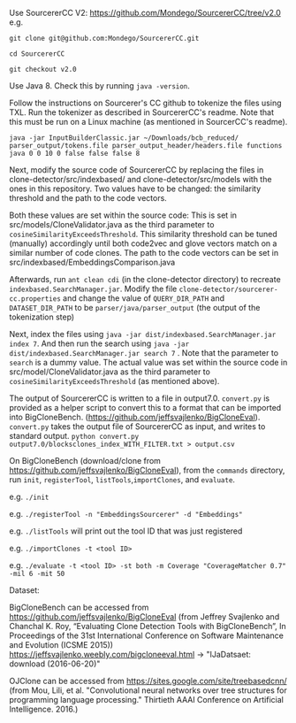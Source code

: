 Use SourcererCC V2: https://github.com/Mondego/SourcererCC/tree/v2.0
e.g.

`git clone git@github.com:Mondego/SourcererCC.git`

`cd SourcererCC`

`git checkout v2.0`

 
Use Java 8. Check this by running `java -version`.

Follow the instructions on Sourcerer's CC github to tokenize the files using TXL.
Run the tokenizer as described in SourcererCC's readme. Note that this must be run on a Linux machine (as mentioned in SourcerCC's readme). 
```
java -jar InputBuilderClassic.jar ~/Downloads/bcb_reduced/  parser_output/tokens.file parser_output_header/headers.file functions java 0 0 10 0 false false false 8
```

Next, modify the source code of SourcererCC by replacing the files in clone-detector/src/indexbased/ and clone-detector/src/models with the ones in this repository.
Two values have to be changed: the similarity threshold and the path to the code vectors.

Both these values are set within the source code: This is set in src/models/CloneValidator.java as the third parameter to  `cosineSimilarityExceedsThreshold`.
This similarity threshold can be tuned (manually) accordingly until both code2vec and glove vectors match on a similar number of code clones. 
The path to the code vectors can be set in src/indexbased/EmbeddingsComparison.java

Afterwards, run `ant clean cdi` (in the clone-detector directory) to recreate `indexbased.SearchManager.jar`.
Modify the file `clone-detector/sourcerer-cc.properties` and change the value of `QUERY_DIR_PATH` and `DATASET_DIR_PATH` to be `parser/java/parser_output` (the output of the tokenization step)

Next, index the files using `java -jar dist/indexbased.SearchManager.jar index 7`.
And then run the search using `java -jar dist/indexbased.SearchManager.jar search 7` .
Note that the parameter to  `search` is a dummy value. 
The actual value was set within the source code in src/model/CloneValidator.java as the third parameter to  `cosineSimilarityExceedsThreshold` (as mentioned above).

The output of SourcererCC is written to a file in output7.0. `convert.py` is provided as a helper script to convert this to a format that can be imported into BigCloneBench. (https://github.com/jeffsvajlenko/BigCloneEval).
`convert.py` takes the output file of SourcererCC as input, and writes to standard output. `python convert.py output7.0/blocksclones_index_WITH_FILTER.txt > output.csv` 


On BigCloneBench (download/clone from https://github.com/jeffsvajlenko/BigCloneEval), from the `commands` directory, run `init`, `registerTool`, `listTools`,`importClones`, and `evaluate`. 

e.g. `./init`

e.g. `./registerTool -n "EmbeddingsSourcerer" -d "Embeddings"`

e.g. `./listTools` will print out the tool ID that was just registered

e.g. `./importClones -t <tool ID>`

e.g. `./evaluate -t <tool ID> -st both -m Coverage "CoverageMatcher 0.7" -mil 6 -mit 50`
 


Dataset:

BigCloneBench can be accessed from https://github.com/jeffsvajlenko/BigCloneEval (from Jeffrey Svajlenko and Chanchal K. Roy, “Evaluating Clone Detection Tools with BigCloneBench”, In Proceedings of the 31st International Conference on Software Maintenance and Evolution (ICSME 2015))
https://jeffsvajlenko.weebly.com/bigcloneeval.html -> "IJaDatsaet: download (2016-06-20)"

OJClone can be accessed from https://sites.google.com/site/treebasedcnn/ (from Mou, Lili, et al. "Convolutional neural networks over tree structures for programming language processing." Thirtieth AAAI Conference on Artificial Intelligence. 2016.)
